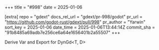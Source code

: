 +++
title = "#998"
date = 2025-01-06

[extra]
repo = "gdext"
docs_rel_url = "gdext/pr-998/godot"
pr_url = "https://github.com/godot-rust/gdext/pull/998"
pr_author = "Yarwin"
sort_key = 2025-01-06
date_time = 2025-01-06T13:44:14Z
commit_sha = "91b8485a69adb7e256ce6a64e1656401b2a55507"
+++

Derive Var and Export for DynGd<T, D>
